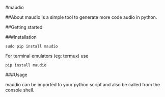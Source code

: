 #maudio

##About
maudio is a simple tool to generate more code audio in python.

##Getting started

###Installation

```
sudo pip install maudio
```

For terminal emulators (eg: termux) use

```
pip install maudio
```

###Usage

maudio can be imported to your python script and also be called from the console shell.
